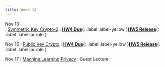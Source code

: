 ```yaml
---
title: Week-13
---
```


Nov 13  
: [Symmetric Key Crypto-2](https://purdue.brightspace.com/d2l/le/content/832199/Home?itemIdentifier=D2L.LE.Content.ContentObject.ModuleCO-14746477)
  :  [**HW4 Due**](#){: .label .label-yellow }[**HW5 Release**](#){: .label .label-purple }

Nov 15
: [Public Key Crypto](https://purdue.brightspace.com/d2l/le/content/832199/Home?itemIdentifier=D2L.LE.Content.ContentObject.ModuleCO-14746477)
  :  [**HW4 Due**](#){: .label .label-yellow }[**HW5 Release**](#){: .label .label-purple }

Nov 17
: [Machine Learning Privacy](https://purdue.brightspace.com/d2l/le/content/832199/Home?itemIdentifier=D2L.LE.Content.ContentObject.ModuleCO-14746477)
  :  Guest Lecture


